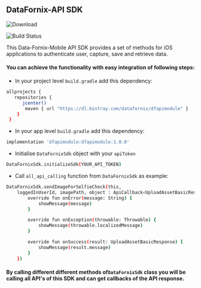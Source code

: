 
## DataFornix-API SDK
![Download](https://api.bintray.com/packages/datafornix/dfapimodule/dfapimodule/images/download.svg)

![Build Status](https://travis-ci.org/joemccann/dillinger.svg?branch=master)


This Data-Fornix-Mobile API SDK provides a set of methods for iOS applications to authenticate user, capture, save and retrieve data.

#### You can achieve the functionality with easy integration of following steps:
- In your project level `build.gradle` add this dependency:
```sh 
allprojects {
   repositories {
      jcenter()
       maven { url "https://dl.bintray.com/datafornix/dfapimodule" }
    }
 } 
```
- In your app level `build.gradle` add this dependency:
```sh
implementation 'dfapimodule:dfapimodule:1.0.0'
```
- Initialise `DataFornixSdk` object with your `apiToken`
```sh
DataFornixSdk.initializeSdk(YOUR_API_TOKEN)
```
- Call `all_api_calling` function from `DataFornixSdk` as example:
```sh
DataFornixSdk.sendImageForSelfieCheck(this,
    loggedInUserId, imagePath, object : ApiCallback<UploadAssetBasicResponse> {
        override fun onError(message: String) {
            showMessage(message)
        }

        override fun onException(throwable: Throwable) {
            showMessage(throwable.localizedMessage)
        }

        override fun onSuccess(result: UploadAssetBasicResponse) {
            showMessage(result.message)
        }
    })
```

#### By calling different different methods of`DataFornixSdk` class you will be calling all API's of this SDK and can get callbacks of the API response.